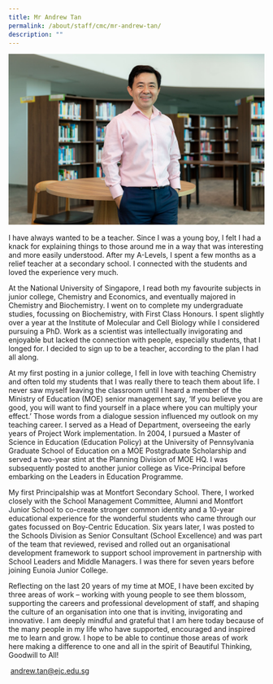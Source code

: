 ```yaml
---
title: Mr Andrew Tan
permalink: /about/staff/cmc/mr-andrew-tan/
description: ""
---
```

![](/images/SL-Andrew-Tan.jpg)

I have always wanted to be a teacher. Since I was a young boy, I felt I had a knack for explaining things to those around me in a way that was interesting and more easily understood. After my A-Levels, I spent a few months as a relief teacher at a secondary school. I connected with the students and loved the experience very much.

At the National University of Singapore, I read both my favourite subjects in junior college, Chemistry and Economics, and eventually majored in Chemistry and Biochemistry. I went on to complete my undergraduate studies, focussing on Biochemistry, with First Class Honours. I spent slightly over a year at the Institute of Molecular and Cell Biology while I considered pursuing a PhD. Work as a scientist was intellectually invigorating and enjoyable but lacked the connection with people, especially students, that I longed for. I decided to sign up to be a teacher, according to the plan I had all along.

At my first posting in a junior college, I fell in love with teaching Chemistry and often told my students that I was really there to teach them about life. I never saw myself leaving the classroom until I heard a member of the Ministry of Education (MOE) senior management say, ‘If you believe you are good, you will want to find yourself in a place where you can multiply your effect.’ Those words from a dialogue session influenced my outlook on my teaching career. I served as a Head of Department, overseeing the early years of Project Work implementation. In 2004, I pursued a Master of Science in Education (Education Policy) at the University of Pennsylvania Graduate School of Education on a MOE Postgraduate Scholarship and served a two-year stint at the Planning Division of MOE HQ. I was subsequently posted to another junior college as Vice-Principal before embarking on the Leaders in Education Programme.

My first Principalship was at Montfort Secondary School. There, I worked closely with the School Management Committee, Alumni and Montfort Junior School to co-create stronger common identity and a 10-year educational experience for the wonderful students who came through our gates focussed on Boy-Centric Education. Six years later, I was posted to the Schools Division as Senior Consultant (School Excellence) and was part of the team that reviewed, revised and rolled out an organisational development framework to support school improvement in partnership with School Leaders and Middle Managers. I was there for seven years before joining Eunoia Junior College.

Reflecting on the last 20 years of my time at MOE, I have been excited by three areas of work – working with young people to see them blossom, supporting the careers and professional development of staff, and shaping the culture of an organisation into one that is inviting, invigorating and innovative. I am deeply mindful and grateful that I am here today because of the many people in my life who have supported, encouraged and inspired me to learn and grow. I hope to be able to continue those areas of work here making a difference to one and all in the spirit of Beautiful Thinking, Goodwill to All!

 [andrew.tan@ejc.edu.sg](mailto:andrew.tan@ejc.edu.sg)